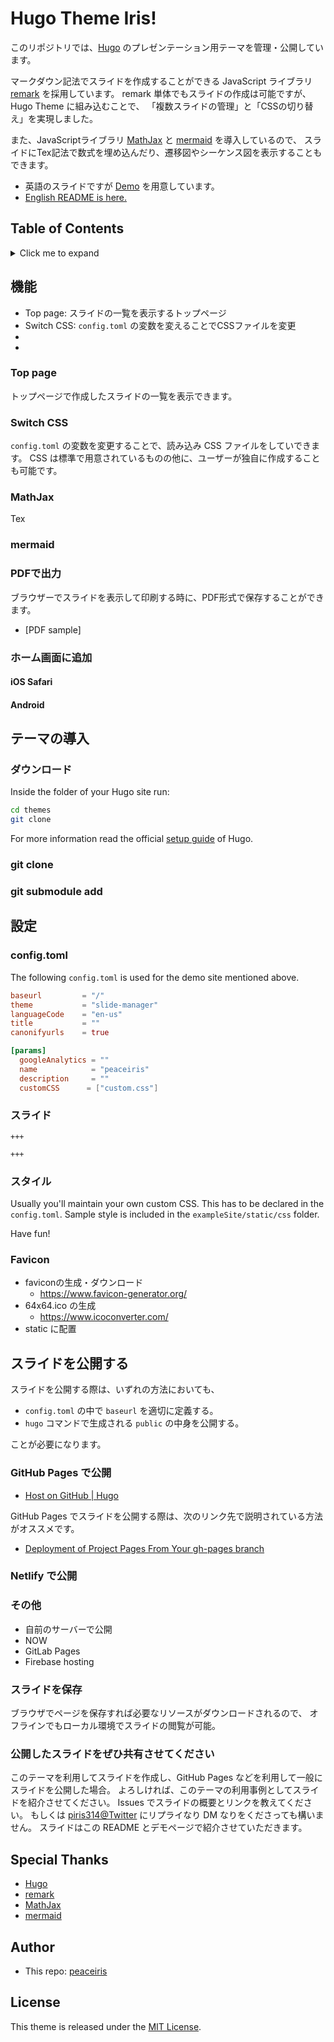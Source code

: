 # Hugo Theme Iris!

このリポジトリでは、[Hugo] のプレゼンテーション用テーマを管理・公開しています。

マークダウン記法でスライドを作成することができる JavaScript ライブラリ [remark] を採用しています。
remark 単体でもスライドの作成は可能ですが、Hugo Theme に組み込むことで、
「複数スライドの管理」と「CSSの切り替え」を実現しました。

また、JavaScriptライブラリ [MathJax] と [mermaid] を導入しているので、
スライドにTex記法で数式を埋め込んだり、遷移図やシーケンス図を表示することもできます。

- 英語のスライドですが [Demo] を用意しています。
- [English README is here.](https://github.com/peaceiris/hugo-slide-manager/blob/master/README.md)

<!-- ![Screenshot](https://raw.githubusercontent.com/eueung/hugo-remark-twemoji/master/images/screenshot.png) -->



## Table of Contents

<details>
<summary>Click me to expand</summary>

<!-- START doctoc generated TOC please keep comment here to allow auto update -->
<!-- DON'T EDIT THIS SECTION, INSTEAD RE-RUN doctoc TO UPDATE -->


- [機能](#%E6%A9%9F%E8%83%BD)
  - [Top page](#top-page)
  - [Switch CSS](#switch-css)
  - [MathJax](#mathjax)
  - [mermaid](#mermaid)
  - [PDFで出力](#pdf%E3%81%A7%E5%87%BA%E5%8A%9B)
  - [ホーム画面に追加](#%E3%83%9B%E3%83%BC%E3%83%A0%E7%94%BB%E9%9D%A2%E3%81%AB%E8%BF%BD%E5%8A%A0)
    - [iOS Safari](#ios-safari)
    - [Android](#android)
- [テーマの導入](#%E3%83%86%E3%83%BC%E3%83%9E%E3%81%AE%E5%B0%8E%E5%85%A5)
  - [ダウンロード](#%E3%83%80%E3%82%A6%E3%83%B3%E3%83%AD%E3%83%BC%E3%83%89)
  - [git clone](#git-clone)
  - [git submodule add](#git-submodule-add)
- [設定](#%E8%A8%AD%E5%AE%9A)
  - [config.toml](#configtoml)
  - [スライド](#%E3%82%B9%E3%83%A9%E3%82%A4%E3%83%89)
  - [スタイル](#%E3%82%B9%E3%82%BF%E3%82%A4%E3%83%AB)
  - [Favicon](#favicon)
- [スライドを公開する](#%E3%82%B9%E3%83%A9%E3%82%A4%E3%83%89%E3%82%92%E5%85%AC%E9%96%8B%E3%81%99%E3%82%8B)
  - [GitHub Pages で公開](#github-pages-%E3%81%A7%E5%85%AC%E9%96%8B)
  - [Netlify で公開](#netlify-%E3%81%A7%E5%85%AC%E9%96%8B)
  - [その他](#%E3%81%9D%E3%81%AE%E4%BB%96)
  - [スライドを保存](#%E3%82%B9%E3%83%A9%E3%82%A4%E3%83%89%E3%82%92%E4%BF%9D%E5%AD%98)
  - [公開したスライドをぜひ共有させてください](#%E5%85%AC%E9%96%8B%E3%81%97%E3%81%9F%E3%82%B9%E3%83%A9%E3%82%A4%E3%83%89%E3%82%92%E3%81%9C%E3%81%B2%E5%85%B1%E6%9C%89%E3%81%95%E3%81%9B%E3%81%A6%E3%81%8F%E3%81%A0%E3%81%95%E3%81%84)
- [Special Thanks](#special-thanks)
- [Author](#author)
- [License](#license)

<!-- END doctoc generated TOC please keep comment here to allow auto update -->

</details>



## 機能

- Top page: スライドの一覧を表示するトップページ
- Switch CSS: `config.toml` の変数を変えることでCSSファイルを変更
- [MathJax]: Tex記法での数式の表示
- [mermaid]: 遷移図やシーケンス図の表示

### Top page

トップページで作成したスライドの一覧を表示できます。

### Switch CSS

`config.toml` の変数を変更することで、読み込み CSS ファイルをしていできます。
CSS は標準で用意されているものの他に、ユーザーが独自に作成することも可能です。

### MathJax

Tex

### mermaid

### PDFで出力

ブラウザーでスライドを表示して印刷する時に、PDF形式で保存することができます。

- [PDF sample]

### ホーム画面に追加

#### iOS Safari

#### Android



## テーマの導入

### ダウンロード

Inside the folder of your Hugo site run:

```sh
cd themes
git clone
```

For more information read the official [setup guide](//gohugo.io/overview/installing/) of Hugo.

### git clone

### git submodule add



## 設定

### config.toml

The following `config.toml` is used for the demo site mentioned above.

```toml
baseurl         = "/"
theme           = "slide-manager"
languageCode    = "en-us"
title           = ""
canonifyurls    = true

[params]
  googleAnalytics = ""
  name            = "peaceiris"
  description     = ""
  customCSS      = ["custom.css"]
```

### スライド

```
+++

+++

```

### スタイル

Usually you'll maintain your own custom CSS.
This has to be declared in the `config.toml`.
Sample style is included in the `exampleSite/static/css` folder.

Have fun!

### Favicon

- faviconの生成・ダウンロード
    - https://www.favicon-generator.org/
- 64x64.ico の生成
    - https://www.icoconverter.com/
- static に配置



## スライドを公開する

スライドを公開する際は、いずれの方法においても、

- `config.toml` の中で `baseurl` を適切に定義する。
- `hugo` コマンドで生成される `public` の中身を公開する。

ことが必要になります。

### GitHub Pages で公開

- [Host on GitHub | Hugo]

GitHub Pages でスライドを公開する際は、次のリンク先で説明されている方法がオススメです。

- [Deployment of Project Pages From Your gh-pages branch]

### Netlify で公開

### その他

- 自前のサーバーで公開
- NOW
- GitLab Pages
- Firebase hosting

### スライドを保存

ブラウザでページを保存すれば必要なリソースがダウンロードされるので、
オフラインでもローカル環境でスライドの閲覧が可能。

### 公開したスライドをぜひ共有させてください

このテーマを利用してスライドを作成し、GitHub Pages などを利用して一般にスライドを公開した場合。
よろしければ、このテーマの利用事例としてスライドを紹介させてください。
Issues でスライドの概要とリンクを教えてください。
もしくは [piris314@Twitter] にリプライなり DM なりをくださっても構いません。
スライドはこの README とデモページで紹介させていただきます。



## Special Thanks

- [Hugo]
- [remark]
- [MathJax]
- [mermaid]



## Author

- This repo: [peaceiris]



## License

This theme is released under the [MIT License].



[Demo]: https://peaceiris.github.io/open-slides/
[Hugo]: https://gohugo.io/
[MIT License]: https://github.com/peaceiris/hugo-slide-manager/blob/master/LICENSE
[remark]: https://github.com/gnab/remark
[MathJax]: https://www.mathjax.org/
[mermaid]: https://github.com/knsv/mermaid

[Host on GitHub | Hugo]: https://gohugo.io/hosting-and-deployment/hosting-on-github/
[Deployment of Project Pages From Your gh-pages branch]: https://gohugo.io/hosting-and-deployment/hosting-on-github/#deployment-of-project-pages-from-your-gh-pages-branch
[peaceiris]: https://github.com/peaceiris
[piris314@Twitter]: https://twitter.com/piris314

